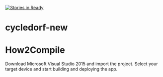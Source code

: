 [![Stories in Ready](https://badge.waffle.io/codefordus/cycledorf-ionic.png?label=ready&title=Ready)](https://waffle.io/codefordus/cycledorf-ionic)
# cycledorf-new

# How2Compile
Download Microsoft Visual Studio 2015 and import the project. Select your target device and start building and deploying the app.